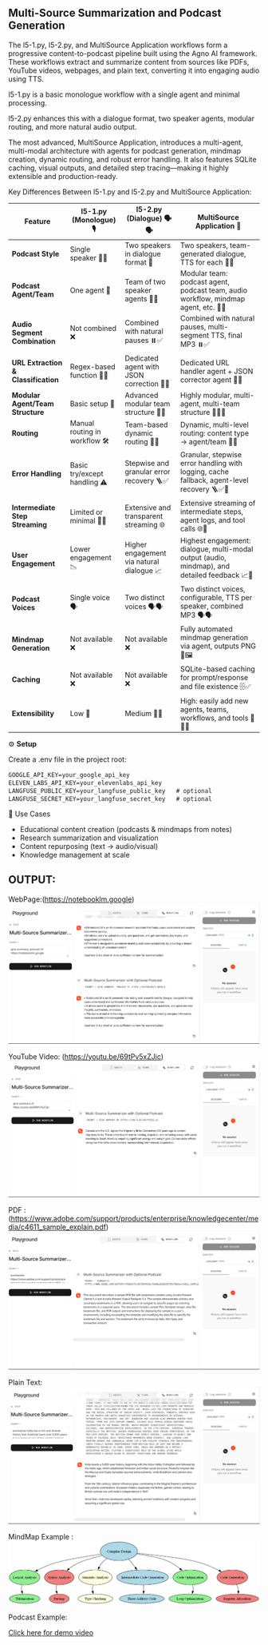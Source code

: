 Multi-Source Summarization and Podcast Generation
--
The l5-1.py, l5-2.py, and MultiSource Application workflows form a progressive content-to-podcast pipeline built using the Agno AI framework. These workflows extract and summarize content from sources like PDFs, YouTube videos, webpages, and plain text, converting it into engaging audio using TTS. 

l5-1.py is a basic monologue workflow with a single agent and minimal processing. 

l5-2.py enhances this with a dialogue format, two speaker agents, modular routing, and more natural audio output. 

The most advanced, MultiSource Application, introduces a multi-agent, multi-modal architecture with agents for podcast generation, mindmap creation, dynamic routing, and robust error handling. It also features SQLite caching, visual outputs, and detailed step tracing—making it highly extensible and production-ready.

Key Differences Between l5-1.py and l5-2.py and MultiSource Application:

| **Feature**                         | **l5-1.py (Monologue)🎙️**    | **l5-2.py (Dialogue) 🗣️🗣️**             | **MultiSource Application 🚀**                                                     |
| ----------------------------------- | ------------------------------ | ----------------------------------------- | --------------------------------------------------------------------------------------------- |
| **Podcast Style**                   | Single speaker 🧍‍♂️           | Two speakers in dialogue format 👥        | Two speakers, team-generated dialogue, TTS for each 👥🎤                                      |
| **Podcast Agent/Team**              | One agent 👤                   | Team of two speaker agents 👥👤           | Modular team: podcast agent, podcast team, audio workflow, mindmap agent, etc. 🧠🧩           |
| **Audio Segment Combination**       | Not combined ❌                 | Combined with natural pauses ⏸️✅          | Combined with natural pauses, multi-segment TTS, final MP3 ⏸️✅                                |
| **URL Extraction & Classification** | Regex-based function 🔗🧾      | Dedicated agent with JSON correction 🤖🧹 | Dedicated URL handler agent + JSON corrector agent 🤖🧹                                       |
| **Modular Agent/Team Structure**    | Basic setup 🧩                 | Advanced modular team structure 🧠🧩      | Highly modular, multi-agent, multi-team structure 🧠🧩🚦                                      |
| **Routing**                         | Manual routing in workflow 🛠️ | Team-based dynamic routing 🔄🤝           | Dynamic, multi-level routing: content type → agent/team 🔄🤝                                  |
| **Error Handling**                  | Basic try/except handling ⚠️   | Stepwise and granular error recovery 🪜✅  | Granular, stepwise error handling with logging, cache fallback, agent-level recovery 🪜✅📝    |
| **Intermediate Step Streaming**     | Limited or minimal 🔄🚫        | Extensive and transparent streaming 🌐    | Extensive streaming of intermediate steps, agent logs, and tool calls 🌐📝                    |
| **User Engagement**                 | Lower engagement 📉            | Higher engagement via natural dialogue 📈 | Highest engagement: dialogue, multi-modal output (audio, mindmap), and detailed feedback 📈🚀 |
| **Podcast Voices**                  | Single voice 🗣️               | Two distinct voices 🗣️🗣️                | Two distinct voices, configurable, TTS per speaker, combined MP3 🗣️🗣️                       |
| **Mindmap Generation**              | Not available ❌                | Not available ❌                           | Fully automated mindmap generation via agent, outputs PNG 🧠🖼️                               |
| **Caching**                         | Not available ❌                | Not available ❌                           | SQLite-based caching for prompt/response and file existence 🗄️✅                              |
| **Extensibility**                   | Low 🧩                         | Medium 🧩🧩                               | High: easily add new agents, teams, workflows, and tools 🧩🧩🧩                               |



⚙️ **Setup**

Create a .env file in the project root:

```
GOOGLE_API_KEY=your_google_api_key
ELEVEN_LABS_API_KEY=your_elevenlabs_api_key
LANGFUSE_PUBLIC_KEY=your_langfuse_public_key   # optional
LANGFUSE_SECRET_KEY=your_langfuse_secret_key   # optional
```

🧩 Use Cases
- Educational content creation (podcasts & mindmaps from notes)
- Research summarization and visualization
- Content repurposing (text → audio/visual)
- Knowledge management at scale



OUTPUT:
--
WebPage:(https://notebooklm.google)
![image](../assets/452707715-3bf20df3-6ee6-402f-ad09-f0f0a414b296.png)

YouTube Video: (https://youtu.be/69tPv5xZJjc)
![image](../assets/452707756-01b38e08-7357-4ebb-bf82-9c7787cc9b36.png)

PDF : (https://www.adobe.com/support/products/enterprise/knowledgecenter/media/c4611_sample_explain.pdf)
![image](../assets/452707819-61004c82-f4e5-4468-aee0-256be1821b25.png)

Plain Text:
![image](../assets/452707852-261c7629-8b04-4c48-9aab-af4754c20243.png)

MindMap Example :
![mindmap_output](../assets/457432224-773d0649-2bef-453e-9951-bfec07a91ac0.png)

Podcast Example:

[Click here for demo video](../assets/460637572-3257ca7f-0e8e-4d6f-8568-b210e73b4c41.mp4)

